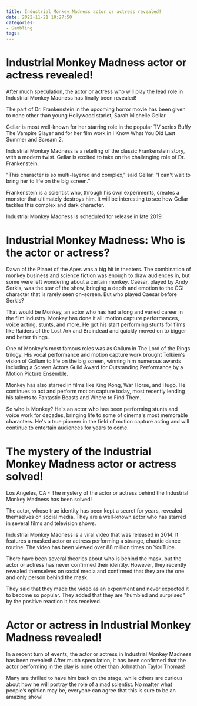 ```yaml
---
title: Industrial Monkey Madness actor or actress revealed!
date: 2022-11-21 10:27:50
categories:
- Gambling
tags:
---
```



#  Industrial Monkey Madness actor or actress revealed!

After much speculation, the actor or actress who will play the lead role in Industrial Monkey Madness has finally been revealed!

The part of Dr. Frankenstein in the upcoming horror movie has been given to none other than young Hollywood starlet, Sarah Michelle Gellar.

Gellar is most well-known for her starring role in the popular TV series Buffy The Vampire Slayer and for her film work in I Know What You Did Last Summer and Scream 2.

Industrial Monkey Madness is a retelling of the classic Frankenstein story, with a modern twist. Gellar is excited to take on the challenging role of Dr. Frankenstein.

"This character is so multi-layered and complex," said Gellar. "I can't wait to bring her to life on the big screen."

Frankenstein is a scientist who, through his own experiments, creates a monster that ultimately destroys him. It will be interesting to see how Gellar tackles this complex and dark character.

Industrial Monkey Madness is scheduled for release in late 2019.

#  Industrial Monkey Madness: Who is the actor or actress?

Dawn of the Planet of the Apes was a big hit in theaters. The combination of monkey business and science fiction was enough to draw audiences in, but some were left wondering about a certain monkey. Caesar, played by Andy Serkis, was the star of the show, bringing a depth and emotion to the CGI character that is rarely seen on-screen. But who played Caesar before Serkis?

That would be Monkey, an actor who has had a long and varied career in the film industry. Monkey has done it all: motion capture performances, voice acting, stunts, and more. He got his start performing stunts for films like Raiders of the Lost Ark and Braindead and quickly moved on to bigger and better things.

One of Monkey's most famous roles was as Gollum in The Lord of the Rings trilogy. His vocal performance and motion capture work brought Tolkien's vision of Gollum to life on the big screen, winning him numerous awards including a Screen Actors Guild Award for Outstanding Performance by a Motion Picture Ensemble.

Monkey has also starred in films like King Kong, War Horse, and Hugo. He continues to act and perform motion capture today, most recently lending his talents to Fantastic Beasts and Where to Find Them.

So who is Monkey? He's an actor who has been performing stunts and voice work for decades, bringing life to some of cinema's most memorable characters. He's a true pioneer in the field of motion capture acting and will continue to entertain audiences for years to come.

#  The mystery of the Industrial Monkey Madness actor or actress solved!

Los Angeles, CA - The mystery of the actor or actress behind the Industrial Monkey Madness has been solved!

The actor, whose true identity has been kept a secret for years, revealed themselves on social media. They are a well-known actor who has starred in several films and television shows.

Industrial Monkey Madness is a viral video that was released in 2014. It features a masked actor or actress performing a strange, chaotic dance routine. The video has been viewed over 88 million times on YouTube.

There have been several theories about who is behind the mask, but the actor or actress has never confirmed their identity. However, they recently revealed themselves on social media and confirmed that they are the one and only person behind the mask.

They said that they made the video as an experiment and never expected it to become so popular. They added that they are "humbled and surprised" by the positive reaction it has received.

#  Actor or actress in Industrial Monkey Madness revealed!

In a recent turn of events, the actor or actress in Industrial Monkey Madness has been revealed! After much speculation, it has been confirmed that the actor performing in the play is none other than Johnathan Taylor Thomas!

Many are thrilled to have him back on the stage, while others are curious about how he will portray the role of a mad scientist. No matter what people’s opinion may be, everyone can agree that this is sure to be an amazing show!